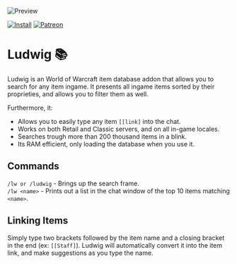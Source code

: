 ![Preview](http://jaliborc.com/images/addons/large/ludwig/search-beauty.jpg)

[![Install](http://img.shields.io/badge/install-curseforge-484266)](https://www.curseforge.com/wow/addons/ludwig/files)
[![Patreon](http://img.shields.io/badge/donate-patreon-ff4d42)](https://www.patreon.com/jaliborc)

# Ludwig :books:
Ludwig is an World of Warcraft item database addon that allows you to search for any item ingame. It presents all ingame items sorted by their proprieties, and allows you to filter them as well.

Furthermore, it:
* Allows you to easily type any item `[[link]` into the chat.
* Works on both Retail and Classic servers, and on all in-game locales.
* Searches trough more than 200 thousand items in a blink.
* Its RAM efficient, only loading the database when you use it.

## Commands
`/lw or /ludwig` - Brings up the search frame.  
`/lw <name>` - Prints out a list in the chat window of the top 10 items matching `<name>`.

## Linking Items
Simply type two brackets followed by the item name and a closing bracket in the end (ex: `[[Staff]`). Ludwig will automatically convert it into the item link, and make suggestions as you type the name.
